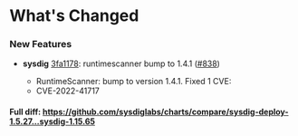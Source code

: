 # What's Changed

### New Features
- **sysdig** [3fa1178](https://github.com/sysdiglabs/charts/commit/3fa1178e722f921f595d056c0d91991a9ad85690): runtimescanner bump to 1.4.1 ([#838](https://github.com/sysdiglabs/charts/issues/838))

    * RuntimeScanner: bump to version 1.4.1. Fixed 1 CVE:
    * CVE-2022-41717

#### Full diff: https://github.com/sysdiglabs/charts/compare/sysdig-deploy-1.5.27...sysdig-1.15.65
